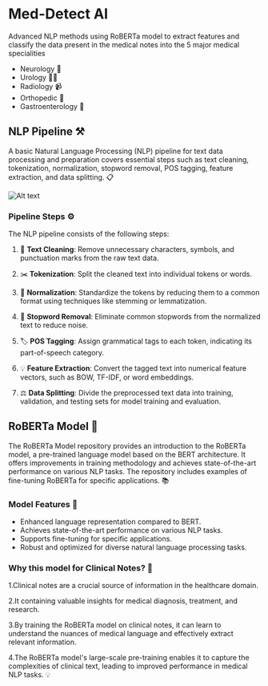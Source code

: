 # Med-Detect AI
Advanced NLP methods using RoBERTa model to extract features and classify the data present in the medical notes into the 5 major medical specialities
- Neurology 🧠
- Urology 🧎‍♂️
- Radiology 📹
- Orthopedic 🦴
- Gastroenterology 🚽

## NLP Pipeline ⚒️

A basic Natural Language Processing (NLP) pipeline for text data processing and preparation covers essential steps such as text cleaning, tokenization, normalization, stopword removal, POS tagging, feature extraction, and data splitting. 📋

![Alt text](https://miro.medium.com/v2/resize:fit:1400/format:webp/1*CbzCcP3XFtYVJmWowZLugQ.png)

### Pipeline Steps ⚙️

The NLP pipeline consists of the following steps:

1. 🧹 **Text Cleaning**: Remove unnecessary characters, symbols, and punctuation marks from the raw text data.

2. ✂️ **Tokenization**: Split the cleaned text into individual tokens or words.

3. 📏 **Normalization**: Standardize the tokens by reducing them to a common format using techniques like stemming or lemmatization.

4. 🚫 **Stopword Removal**: Eliminate common stopwords from the normalized text to reduce noise.

5. 🏷️ **POS Tagging**: Assign grammatical tags to each token, indicating its part-of-speech category.

6. 💡 **Feature Extraction**: Convert the tagged text into numerical feature vectors, such as BOW, TF-IDF, or word embeddings.

7. ⚖️ **Data Splitting**: Divide the preprocessed text data into training, validation, and testing sets for model training and evaluation.

## RoBERTa Model 📖

The RoBERTa Model repository provides an introduction to the RoBERTa model, a pre-trained language model based on the BERT architecture. It offers improvements in training methodology and achieves state-of-the-art performance on various NLP tasks. The repository includes examples of fine-tuning RoBERTa for specific applications. 📚

### Model Features 🚀

- Enhanced language representation compared to BERT.
- Achieves state-of-the-art performance on various NLP tasks.
- Supports fine-tuning for specific applications.
- Robust and optimized for diverse natural language processing tasks.

### Why this model for Clinical Notes? 🏥

1.Clinical notes are a crucial source of information in the healthcare domain.

2.It containing valuable insights for medical diagnosis, treatment, and research.

3.By training the RoBERTa model on clinical notes, it can learn to understand the nuances of medical language and effectively extract relevant information. 

4.The RoBERTa model's large-scale pre-training enables it to capture the complexities of clinical text, leading to improved performance in medical NLP tasks. 💡
